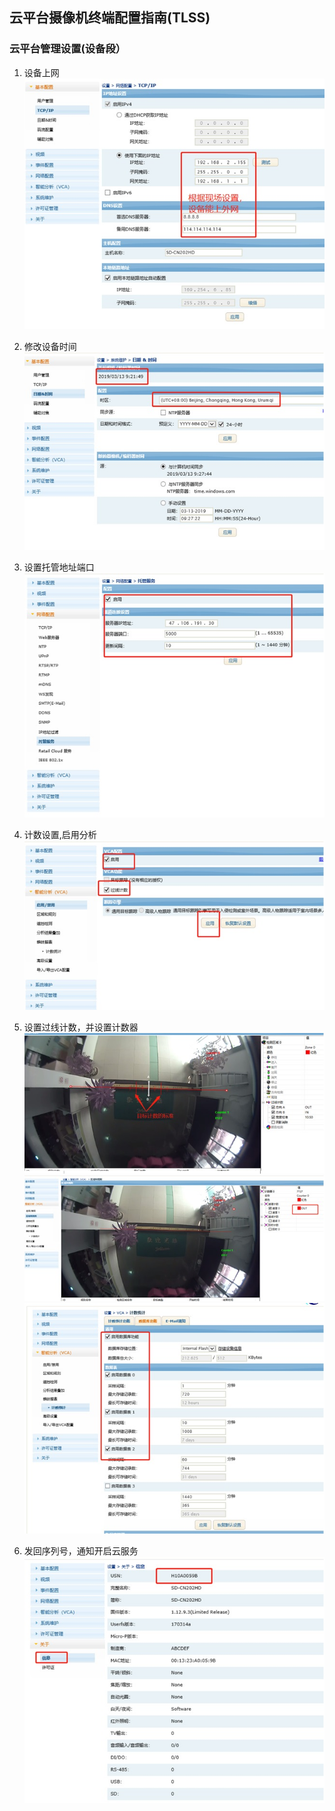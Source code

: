 ## 云平台摄像机终端配置指南(TLSS)

### 云平台管理设置(设备段）
1. 设备上网  
![](images/I16625336700.jpeg)  

2. 修改设备时间  
![](images/I16625336701.jpeg)  

3. 设置托管地址端口  
![](images/I16625336702.jpeg)  

4. 计数设置,启用分析  
![](images/I16625336703.jpeg)

5. 设置过线计数，并设置计数器  
![](images/I16625336705.jpeg)
![](images/I16625336706.jpeg)
![](images/I16625336707.jpeg)  

6. 发回序列号，通知开启云服务  
![](images/I16625336708.jpeg)